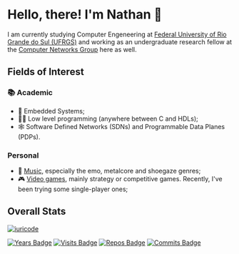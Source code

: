 # Hello, there! I'm Nathan 👋

I am currently studying Computer Engeneering at [Federal University of Rio Grande do Sul (UFRGS)](http://www.ufrgs.br/ufrgs/inicial) and working as an undergraduate research fellow at the [Computer Networks Group](http://networks.inf.ufrgs.br/?fbclid=IwZXh0bgNhZW0CMTAAAR0mNlclb9TGQ_ZpfvlRPaIl3thQ_-r_8Nk_G6amGHs0hieMJMZMb-IqGrw_aem_Ab7qr0fjRkENtH2TXYXKeNbno-57r95n9lIeO6QUyV0JfyFkoOm-MrxbaratDbziTTBOC6Wj-U200N5El_8aLuQm) here as well.

## Fields of Interest

### 📚 Academic

- 📱 Embedded Systems;
- 👨‍💻 Low level programming (anywhere between C and HDLs);
- 🕸️ Software Defined Networks (SDNs) and Programmable Data Planes (PDPs).

### Personal

- 🎸 [Music](https://www.last.fm/pt/user/leprann), especially the emo, metalcore and shoegaze genres;
- 🎮 [Video games](https://steamcommunity.com/id/fazomeupaudetrampolim/), mainly strategy or competitive games. Recently, I've been trying some single-player ones;

## Overall Stats

[![iuricode](https://github-readme-stats.vercel.app/api/top-langs/?username=naguimaraes&layout=compact&theme=onedark)](https://github.com/anuraghazra/github-readme-stats)

[![Years Badge](https://badges.pufler.dev/years/naguimaraes)](https://badges.pufler.dev) [![Visits Badge](https://badges.pufler.dev/visits/naguimaraes/naguimaraes)](https://badges.pufler.dev) [![Repos Badge](https://badges.pufler.dev/repos/naguimaraes)](https://badges.pufler.dev) [![Commits Badge](https://badges.pufler.dev/commits/monthly/naguimaraes)](https://badges.pufler.dev)
